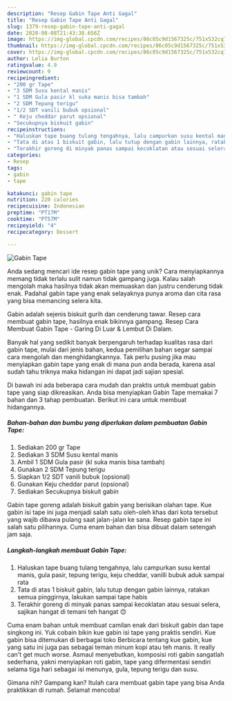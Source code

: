 ```yaml
---
description: "Resep Gabin Tape Anti Gagal"
title: "Resep Gabin Tape Anti Gagal"
slug: 1379-resep-gabin-tape-anti-gagal
date: 2020-08-08T21:43:38.656Z
image: https://img-global.cpcdn.com/recipes/86c05c9d1567325c/751x532cq70/gabin-tape-foto-resep-utama.jpg
thumbnail: https://img-global.cpcdn.com/recipes/86c05c9d1567325c/751x532cq70/gabin-tape-foto-resep-utama.jpg
cover: https://img-global.cpcdn.com/recipes/86c05c9d1567325c/751x532cq70/gabin-tape-foto-resep-utama.jpg
author: Lelia Burton
ratingvalue: 4.9
reviewcount: 9
recipeingredient:
- "200 gr Tape"
- "3 SDM Susu kental manis"
- "1 SDM Gula pasir kl suka manis bisa tambah"
- "2 SDM Tepung terigu"
- "1/2 SDT vanili bubuk opsional"
- " Keju cheddar parut opsional"
- "Secukupnya biskuit gabin"
recipeinstructions:
- "Haluskan tape buang tulang tengahnya, lalu campurkan susu kental manis, gula pasir, tepung terigu, keju cheddar, vanilli bubuk aduk sampai rata"
- "Tata di atas 1 biskuit gabin, lalu tutup dengan gabin lainnya, ratakan semua pinggirnya, lakukan sampai tape habis"
- "Terakhir goreng di minyak panas sampai kecoklatan atau sesuai selera, sajikan hangat di temani teh hangat 😊"
categories:
- Resep
tags:
- gabin
- tape

katakunci: gabin tape 
nutrition: 220 calories
recipecuisine: Indonesian
preptime: "PT17M"
cooktime: "PT57M"
recipeyield: "4"
recipecategory: Dessert

---
```



![Gabin Tape](https://img-global.cpcdn.com/recipes/86c05c9d1567325c/751x532cq70/gabin-tape-foto-resep-utama.jpg)

Anda sedang mencari ide resep gabin tape yang unik? Cara menyiapkannya memang tidak terlalu sulit namun tidak gampang juga. Kalau salah mengolah maka hasilnya tidak akan memuaskan dan justru cenderung tidak enak. Padahal gabin tape yang enak selayaknya punya aroma dan cita rasa yang bisa memancing selera kita.

Gabin adalah sejenis biskuit gurih dan cenderung tawar. Resep cara membuat gabin tape, hasilnya enak bikinnya gampang. Resep Cara Membuat Gabin Tape - Garing Di Luar &amp; Lembut Di Dalam.

Banyak hal yang sedikit banyak berpengaruh terhadap kualitas rasa dari gabin tape, mulai dari jenis bahan, kedua pemilihan bahan segar sampai cara mengolah dan menghidangkannya. Tak perlu pusing jika mau menyiapkan gabin tape yang enak di mana pun anda berada, karena asal sudah tahu triknya maka hidangan ini dapat jadi sajian spesial.


Di bawah ini ada beberapa cara mudah dan praktis untuk membuat gabin tape yang siap dikreasikan. Anda bisa menyiapkan Gabin Tape memakai 7 bahan dan 3 tahap pembuatan. Berikut ini cara untuk membuat hidangannya.

<!--inarticleads1-->

##### Bahan-bahan dan bumbu yang diperlukan dalam pembuatan Gabin Tape:

1. Sediakan 200 gr Tape
1. Sediakan 3 SDM Susu kental manis
1. Ambil 1 SDM Gula pasir (kl suka manis bisa tambah)
1. Gunakan 2 SDM Tepung terigu
1. Siapkan 1/2 SDT vanili bubuk (opsional)
1. Gunakan  Keju cheddar parut (opsional)
1. Sediakan Secukupnya biskuit gabin


Gabin tape goreng adalah biskuit gabin yang berisikan olahan tape. Kue gabin isi tape ini juga menjadi salah satu oleh-oleh khas dari kota tersebut yang wajib dibawa pulang saat jalan-jalan ke sana. Resep gabin tape ini salah satu pilihannya. Cuma enam bahan dan bisa dibuat dalam setengah jam saja. 

<!--inarticleads2-->

##### Langkah-langkah membuat Gabin Tape:

1. Haluskan tape buang tulang tengahnya, lalu campurkan susu kental manis, gula pasir, tepung terigu, keju cheddar, vanilli bubuk aduk sampai rata
1. Tata di atas 1 biskuit gabin, lalu tutup dengan gabin lainnya, ratakan semua pinggirnya, lakukan sampai tape habis
1. Terakhir goreng di minyak panas sampai kecoklatan atau sesuai selera, sajikan hangat di temani teh hangat 😊


Cuma enam bahan untuk membuat camilan enak dari biskuit gabin dan tape singkong ini. Yuk cobain bikin kue gabin isi tape yang praktis sendiri. Kue gabin bisa ditemukan di berbagai toko Berbicara tentang kue gabin, kue yang satu ini juga pas sebagai teman minum kopi atau teh manis. It really can&#39;t get much worse. Asmaul menyebutkan, komposisi roti gabin sangatlah sederhana, yakni menyiapkan roti gabin, tape yang difermentasi sendiri selama tiga hari sebagai isi menunya, gula, tepung terigu dan susu. 

Gimana nih? Gampang kan? Itulah cara membuat gabin tape yang bisa Anda praktikkan di rumah. Selamat mencoba!
